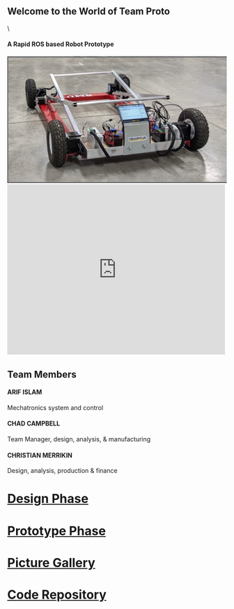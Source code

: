 ## Welcome to the World of Team Proto
\

#### A Rapid ROS based Robot Prototype
<img src="https://github.com/ai598d/IntelServerRobot/blob/gh-pages/robot_image.png?raw=true"/>



<html>
<body>





  
  
  <iframe width="500" height="390" src="https://www.youtube.com/embed/goZQjbryAYQ" frameborder="0" allow="accelerometer; autoplay; clipboard-write; encrypted-media; gyroscope; picture-in-picture" allowfullscreen></iframe>
  
</body>
</html>




## Team Members 

#### ARIF ISLAM
Mechatronics system and control
#### CHAD CAMPBELL
Team Manager, design, analysis, & manufacturing
#### CHRISTIAN MERRIKIN
Design, analysis, production & finance  




# [Design Phase](Design_Phase.md)

# [Prototype Phase](Prototype_Phase.md)

# [Picture Gallery](https://drive.google.com/drive/folders/1iOAjVdOsXc3Ab3ZnuVeiJWugCpgcJbHn?usp=sharing)

# [Code Repository](https://github.com/ai598d/Arduino.git)
```markdown
```



